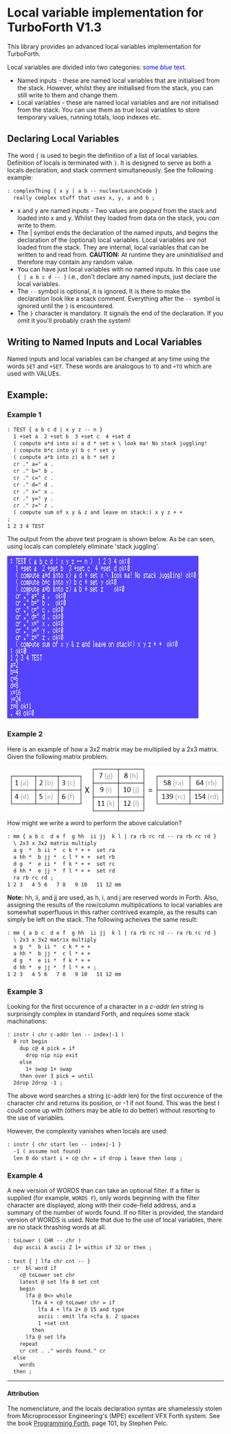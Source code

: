 # Local variable implementation for TurboForth V1.3
This library provides an advanced local variables implementation for TurboForth.

Local variables are divided into two categories: <span style="color:blue">some *blue* text</span>.

* Named inputs - these are named local variables that are initialised from the stack. However, whilst they are initialised from the stack, you can still write to them and change them. 
* Local variables - these are named local variables and are _not_ initialised from the stack. You can use them as true local variables to store temporary values, running totals, loop indexes etc.

## Declaring Local Variables

The word `{` is used to begin the definition of a list of local variables. Definition of locals is terminated with `}`. It is designed to serve as both a locals declaration, and stack comment simultaneously. See the following example:

```
: complexThing { x y | a b -- nuclearLaunchCode }
  really complex stuff that uses x, y, a and b ;
```

* x and y are named inputs - Two values are _popped_ from the stack and loaded into x and y. Whilst they loaded from data on the stack, you _can_ write to them.
* The | symbol ends the declaration of the named inputs, and begins the declaration of the (optional) local variables. Local variables are _not_ loaded from the stack. They are internal, local variables that can be written to and read from. **CAUTION:** At runtime they are _uninitialised_ and therefore may contain any random value.
* You can have just local variables with no named inputs. In this case use `{ | a b c d -- }` i.e., don't declare any named inputs, just declare the local variables.
* The `--` symbol is optional, it is ignored. It is there to make the declaration look like a stack comment. Everything after the `--` symbol is ignored until the `}` is encountered.
* The `}` character is mandatory. It signals the end of the declaration. If you omit it you'll probably crash the system!

## Writing to Named Inputs and Local Variables

Named inputs and local variables can be changed at any time using the words `SET` and `+SET`. These words are analogous to `TO` and `+TO` which are used with VALUEs.

## Example:

### Example 1

```forth
: TEST { a b c d | x y z -- n } 
  1 +set a  2 +set b  3 +set c  4 +set d
  ( compute a*d into x) a d * set x \ look ma! No stack juggling!
  ( compute b*c into y) b c * set y
  ( compute a*b into z) a b * set z   
  cr ." a=" a . 
  cr ." b=" b . 
  cr ." c=" c .
  cr ." d=" d .
  cr ." x=" x .
  cr ." y=" y .
  cr ." z=" z .
  ( compute sum of x y & z and leave on stack:) x y z + + 
;
1 2 3 4 TEST
```

The output from the above test program is shown below. As be can seen, using locals can completely eliminate 'stack juggling'.

![Output from the above example](/images/example.png "Output from the above example")

### Example 2

Here is an example of how a 3x2 matrix may be multiplied by a 2x3 matrix. Given the following matrix problem:

![Example matrix multiplication problem (stack positions shown in brackets)](/images/matrix.png)

How might we write a word to perform the above calculation?

```forth
: mm { a b c  d e f  g hh  ii jj  k l | ra rb rc rd -- ra rb rc rd }
  \ 2x3 x 3x2 matrix multiply
  a g  *  b ii *  c k * + +  set ra  
  a hh *  b jj *  c l * + +  set rb   
  d g  *  e ii *  f k * + +  set rc   
  d hh *  e jj *  f l * + +  set rd
  ra rb rc rd ;
1 2 3   4 5 6   7 8   9 10   11 12 mm
```

**Note:** hh, ii, and jj are used, as h, i, and j are reserved words in Forth. Also, assigning the results of the row/column multiplications to local variables are somewhat superfluous in this rather contrived example, as the results can simply be left on the stack. The following acheives the same result:

```forth
: mm { a b c  d e f  g hh  ii jj  k l | ra rb rc rd -- ra rb rc rd }
  \ 2x3 x 3x2 matrix multiply
  a g  *  b ii *  c k * + + 
  a hh *  b jj *  c l * + +   
  d g  *  e ii *  f k * + +    
  d hh *  e jj *  f l * + + ;
1 2 3   4 5 6   7 8   9 10   11 12 mm
```

### Example 3

Looking for the first occurence of a character in a _c-addr len_ string is surprisingly complex in standard Forth, and requires some stack machinations:

```forth
: instr ( chr c-addr len -- index|-1 )
  0 rot begin 
    dup c@ 4 pick = if 
      drop nip nip exit 
    else 
      1+ swap 1+ swap 
	then over 3 pick = until 
  2drop 2drop -1 ;
```

The above word searches a string (c-addr len) for the first occurence of the character chr and returns its position, or -1 if not found. This was the best I could come up with (others may be able to do better) without resorting to the use of variables.

However, the complexity vanishes when locals are used:

```forth
: instr { chr start len -- index|-1 }
  -1 ( assume not found)
  len 0 do start i + c@ chr = if drop i leave then loop ;
```

### Example 4

A new version of WORDS than can take an optional filter. If a filter is supplied (for example, `WORDS F`), only words beginning with the filter character are displayed, along with their code-field address, and a summary of the number of words found. If no filter is provided, the standard version of WORDS is used. Note that due to the use of local variables, there are no stack thrashing words at all. 

```forth
: toLower ( CHR -- chr )
  dup ascii A ascii Z 1+ within if 32 or then ;

: test { | lfa chr cnt -- }
  cr  bl word if
    c@ toLower set chr
    latest @ set lfa 0 set cnt 
    begin
      lfa @ 0<> while
        lfa 4 + c@ toLower chr = if 
          lfa 4 + lfa 2+ @ 15 and type
          ascii : emit lfa >cfa $. 2 spaces
          1 +set cnt
        then
      lfa @ set lfa 
    repeat
    cr cnt . ." words found." cr 
  else
    words
  then ;
  ```

---

#### Attribution

The nomenclature, and the locals declaration syntax are shamelessly stolen from Microprocessor Engineering's (MPE) excellent VFX Forth system. See the book [Programming Forth](https://www.mpeforth.com/arena/ProgramForth.pdf), page 101, by Stephen Pelc. 
